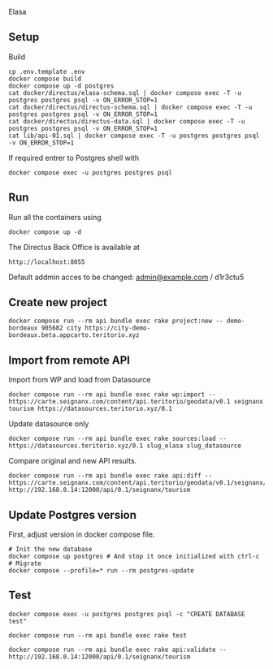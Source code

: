 Elasa

## Setup

Build
```
cp .env.template .env
docker compose build
docker compose up -d postgres
cat docker/directus/elasa-schema.sql | docker compose exec -T -u postgres postgres psql -v ON_ERROR_STOP=1
cat docker/directus/directus-schema.sql | docker compose exec -T -u postgres postgres psql -v ON_ERROR_STOP=1
cat docker/directus/directus-data.sql | docker compose exec -T -u postgres postgres psql -v ON_ERROR_STOP=1
cat lib/api-01.sql | docker compose exec -T -u postgres postgres psql -v ON_ERROR_STOP=1
```

If required entrer to Postgres shell with
```
docker compose exec -u postgres postgres psql
```

## Run

Run all the containers using
```
docker compose up -d
```

The Directus Back Office is available at
```
http://localhost:8055
```

Default addmin acces to be changed: admin@example.com / d1r3ctu5

## Create new project

```
docker compose run --rm api bundle exec rake project:new -- demo-bordeaux 905682 city https://city-demo-bordeaux.beta.appcarto.teritorio.xyz
```

## Import from remote API

Import from WP and load from Datasource
```
docker compose run --rm api bundle exec rake wp:import -- https://carte.seignanx.com/content/api.teritorio/geodata/v0.1 seignanx tourism https://datasources.teritorio.xyz/0.1
```

Update datasource only
```
docker compose run --rm api bundle exec rake sources:load -- https://datasources.teritorio.xyz/0.1 slug_elasa slug_datasource
```

Compare original and new API results.
```
docker compose run --rm api bundle exec rake api:diff -- https://carte.seignanx.com/content/api.teritorio/geodata/v0.1/seignanx/tourism http://192.168.0.14:12000/api/0.1/seignanx/tourism
```

## Update Postgres version

First, adjust version in docker compose file.
```
# Init the new database
docker compose up postgres # And stop it once initialized with ctrl-c
# Migrate
docker compose --profile=* run --rm postgres-update
```

## Test

```
docker compose exec -u postgres postgres psql -c "CREATE DATABASE test"
```

```
docker compose run --rm api bundle exec rake test
```

```
docker compose run --rm api bundle exec rake api:validate -- http://192.168.0.14:12000/api/0.1/seignanx/tourism
```
